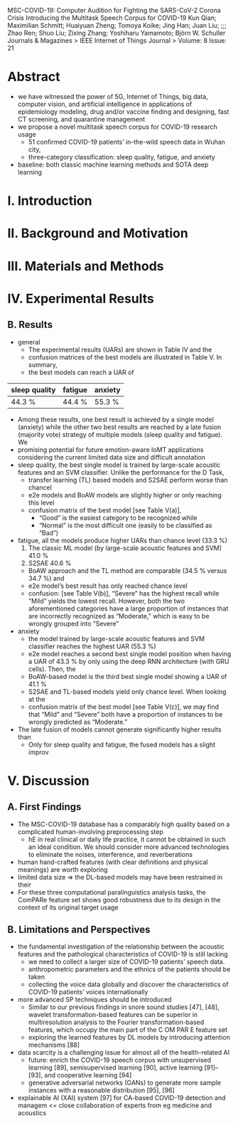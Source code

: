   MSC-COVID-19: Computer Audition for Fighting the SARS-CoV-2 Corona Crisis
    Introducing the Multitask Speech Corpus for COVID-19
  Kun Qian; Maximilian Schmitt; Huaiyuan Zheng; Tomoya Koike; Jing Han; Juan Liu;
    ;;; Zhao Ren; Shuo Liu; Zixing Zhang; Yoshiharu Yamamoto; Björn W. Schuller
  Journals & Magazines > IEEE Internet of Things Journal > Volume: 8 Issue: 21

# Abstract

* we have witnessed the power of 5G, Internet of Things, big data,
  computer vision, and artificial intelligence
  in applications of epidemiology modeling, drug and/or vaccine finding and
  designing, fast CT screening, and quarantine management
* we propose a novel multitask speech corpus for COVID-19 research usage
  * 51 confirmed COVID-19 patients’ in-the-wild speech data in Wuhan city,
  * three-category classification: sleep quality, fatigue, and anxiety
* baseline: both classic machine learning methods and SOTA deep learning

# I.  Introduction

# II.  Background and Motivation

# III.  Materials and Methods

# IV.  Experimental Results

## B. Results

* general
  * The experimental results (UARs) are shown in Table IV and the
  * confusion matrices of the best models are illustrated in Table V. In summary,
  * the best models can reach a UAR of

|sleep quality  |fatigue  |anxiety|
|---------------|---------|-------|
|44.3 %         |44.4 %   |55.3 % |

  * Among these results,
    one best result is achieved by a single model (anxiety) while
    the other two best results are reached by a late fusion (majority vote)
    strategy of multiple models (sleep quality and fatigue). We
  * promising potential for future emotion-aware IoMT applications
    considering the current limited data size and difficult annotation
* sleep quality, the best single model is trained by large-scale acoustic
  features and an SVM classifier. Unlike the performance for the D Task,
  * transfer learning (TL) based models and S2SAE perform worse than chancel
  * e2e models and BoAW models are slightly higher or only reaching this level
  * confusion matrix of the best model [see Table V(a)],
    * “Good” is the easiest category to be recognized while
    * “Normal” is the most difficult one (easily to be classified as “Bad”)
* fatigue, all the models produce higher UARs than chance level (33.3 %)
  1. The classic ML model (by large-scale acoustic features and SVM) 41.0 %
  2. S2SAE 40.6 %
  * BoAW approach and the TL method are comparable (34.5 % versus 34.7 %) and
  * e2e model’s best result has only reached chance level
  * confusion: [see Table V(b)], “Severe” has the highest recall while “Mild”
    yields the lowest recall. However, both the two aforementioned categories
    have a large proportion of instances that are incorrectly recognized as
    “Moderate,” which is easy to be wrongly grouped into “Severe”
* anxiety
  * the model trained by large-scale acoustic features and SVM classifier
    reaches the highest UAR (55.3 %)
  * e2e model reaches a second best single model position when having a UAR of
    43.3 % by only using the deep RNN architecture (with GRU cells). Then, the
  * BoAW-based model is the third best single model showing a UAR of 41.1 %
  * S2SAE and TL-based models yield only chance level.  When looking at the
  * confusion matrix of the best model [see Table V(c)], we may find that
    “Mild” and “Severe” both have a proportion of instances to be wrongly
    predicted as “Moderate.”
* The late fusion of models cannot generate significantly higher results than
  * Only for sleep quality and fatigue, the fused models has a slight improv

# V.  Discussion

## A. First Findings

* The MSC-COVID-19 database has a comparably high quality based on a
  complicated human-involving preprocessing step
  * hE in real clinical or daily life practice, it cannot be obtained in such
    an ideal condition. We should consider more advanced technologies to
    eliminate the noises, interference, and reverberations
* human hand-crafted features (with clear definitions and physical meanings)
  are worth exploring
* limited data size => the DL-based models may have been restrained in their
* For these three computational paralinguistics analysis tasks,
  the ComPARe feature set shows good robustness
  due to its design in the context of its original target usage

## B. Limitations and Perspectives

* the fundamental investigation of the relationship between the acoustic
  features and the pathological characteristics of COVID-19 is still lacking
  * we need to collect a larger size of COVID-19 patients’ speech data.
  * anthropometric parameters and the ethnics of the patients should be taken
  * collecting the voice data globally and discover the characteristics of
    COVID-19 patients’ voices internationally
* more advanced SP techniques should be introduced
  * Similar to our previous findings in snore sound studies [47], [48],
    wavelet transformation-based features can be superior in multiresolution
    analysis to the Fourier transformation-based features, which occupy the
    main part of the C OM PAR E feature set
  * exploring the learned features by DL models by introducing attention
    mechanisms [88]
* data scarcity is a challenging issue for almost all of the health-related AI
  * future: enrich the COVID-19 speech corpus with unsupervised learning [89],
    semisupervised learning [90], active learning [91]–[93], and
    cooperative learning [94]
  * generative adversarial networks (GANs) to generate more sample instances
    with a reasonable distribution [95], [96]
* explainable AI (XAI) system [97] for CA-based COVID-19 detection and managem
  <= close collaboration of experts from eg medicine and acoustics
